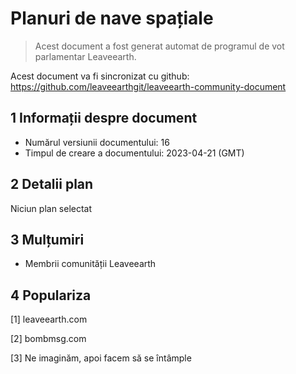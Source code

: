 # Planuri de nave spațiale

>Acest document a fost generat automat de programul de vot parlamentar Leaveearth.

Acest document va fi sincronizat cu github: https://github.com/leaveearthgit/leaveearth-community-document

## 1 Informații despre document

- Numărul versiunii documentului: 16
- Timpul de creare a documentului: 2023-04-21 (GMT)

## 2 Detalii plan

Niciun plan selectat

## 3 Mulțumiri
* Membrii comunității Leaveearth

## 4 Populariza
[1] leaveearth.com

[2] bombmsg.com

[3] Ne imaginăm, apoi facem să se întâmple